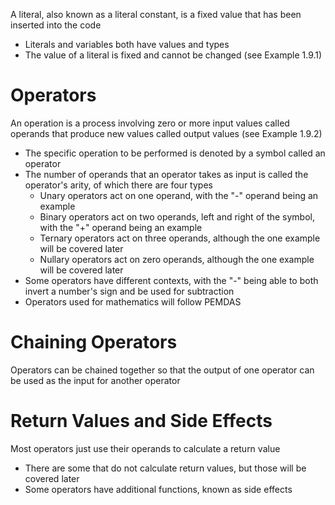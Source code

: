 A literal, also known as a literal constant, is a fixed value that has been inserted into the code
- Literals and variables both have values and types
- The value of a literal is fixed and cannot be changed (see Example 1.9.1)

# Operators
An operation is a process involving zero or more input values called operands that produce new values called output values (see Example 1.9.2)
- The specific operation to be performed is denoted by a symbol called an operator
- The number of operands that an operator takes as input is called the operator's arity, of which there are four types
  - Unary operators act on one operand, with the "-" operand being an example
  - Binary operators act on two operands, left and right of the symbol, with the "+" operand being an example
  - Ternary operators act on three operands, although the one example will be covered later
  - Nullary operators act on zero operands, although the one example will be covered later
- Some operators have different contexts, with the "-" being able to both invert a number's sign and be used for subtraction
- Operators used for mathematics will follow PEMDAS

# Chaining Operators
Operators can be chained together so that the output of one operator can be used as the input for another operator

# Return Values and Side Effects
Most operators just use their operands to calculate a return value
- There are some that do not calculate return values, but those will be covered later
- Some operators have additional functions, known as side effects
